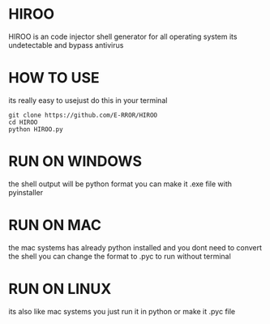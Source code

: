 # HIROO
HIROO is an code injector shell generator for all operating system its undetectable and bypass antivirus

# HOW TO USE
its really easy to usejust do this in your terminal
```
git clone https://github.com/E-RROR/HIROO
cd HIROO
python HIROO.py
```
# RUN ON WINDOWS
the shell output will be python format you can make it .exe file with pyinstaller
# RUN ON MAC 
the mac systems has already python installed and you dont need to convert the shell you can change the format to .pyc to run without terminal
# RUN ON LINUX
its also like mac systems you just run it in python or make it .pyc file
